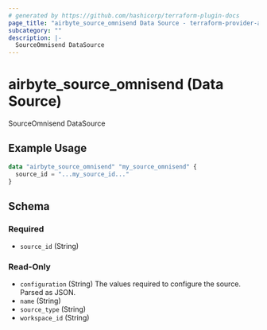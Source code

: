```yaml
---
# generated by https://github.com/hashicorp/terraform-plugin-docs
page_title: "airbyte_source_omnisend Data Source - terraform-provider-airbyte"
subcategory: ""
description: |-
  SourceOmnisend DataSource
---
```


# airbyte_source_omnisend (Data Source)

SourceOmnisend DataSource

## Example Usage

```terraform
data "airbyte_source_omnisend" "my_source_omnisend" {
  source_id = "...my_source_id..."
}
```

<!-- schema generated by tfplugindocs -->
## Schema

### Required

- `source_id` (String)

### Read-Only

- `configuration` (String) The values required to configure the source. Parsed as JSON.
- `name` (String)
- `source_type` (String)
- `workspace_id` (String)

